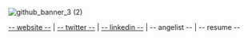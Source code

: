 ![github_banner_3 (2)](https://user-images.githubusercontent.com/102482378/175659373-132c56ab-cfb2-48cc-930d-cbacc6725853.jpg)

[-- website --](https://www.natepeach.com/)  |  [-- twitter --](https://twitter.com/_NatePeach)  |  [-- linkedin --](https://www.linkedin.com/in/natepeach/)  |  -- angelist --  |  -- resume -- 

<!---
👋 hi, i’m @nate-peach

i'm all about...

food and cooking | sharing food knowledge

reading fiction | playing games, thinking about game design

web design | software development

100devs grown



nate-peach/nate-peach is a ✨ special ✨ repository because its `README.md` (this file) appears on your GitHub profile.
You can click the Preview link to take a look at your changes.
--->

